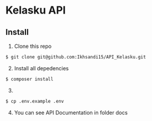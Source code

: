 # Kelasku API

## Install
1. Clone this repo  
```bash
$ git clone git@github.com:Ikhsandi15/API_Kelasku.git
```
2. Install all depedencies
```bash
$ composer install
```
3.
```bash
$ cp .env.example .env
```
4. You can see API Documentation in folder docs
